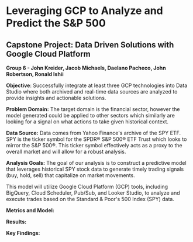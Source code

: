 # Leveraging GCP to Analyze and Predict the S&P 500

## Capstone Project: Data Driven Solutions with Google Cloud Platform 
**Group 6 - John Kreider, Jacob Michaels, Daelano Pacheco, John Robertson, Ronald Ishii**

**Objective**:
Successfully integrate at least three GCP technologies into Data Studio where both archived and real-time data sources are analyzed to provide insights and actionable solutions.

**Problem Domain:** 
The target domain is the financial sector, however the model generated could be applied to other sectors which similarly are looking for a signal on what actions to take given historical context.

**Data Source:**
Data comes from Yahoo Finance's archive of the SPY ETF. SPY is the ticker symbol for the SPDR® S&P 500® ETF Trust which looks to mirror the S&P 500®. This ticker symbol effectively acts as a proxy to the overall market and will allow for a robust analysis.

**Analysis Goals:**
The goal of our analysis is to construct a predictive model that leverages historical SPY stock data to generate timely trading signals (buy, hold, sell) that capitalize on market movements. 

This model will utilize Google Cloud Platform (GCP) tools, including BigQuery, Cloud Scheduler, Pub/Sub, and Looker Studio, to analyze and execute trades based on the Standard & Poor's 500 Index (SPY) data.

**Metrics and Model:**


**Results:**


**Key Findings:**

